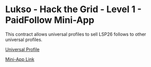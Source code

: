 # Lukso - Hack the Grid - Level 1 - PaidFollow Mini-App

This contract allows universal profiles to sell LSP26 follows to other universal profiles.

[Universal Profile](https://universaleverything.io/0x772de19834bf2583b5f26f843c5961dfdd3bdf38)

[Mini-App Link](https://ipfs.io/ipfs/bafybeig5ti3ndxefxol3a3ikofals6i3g77yccprgyehvdrv6hd4efye3m)
